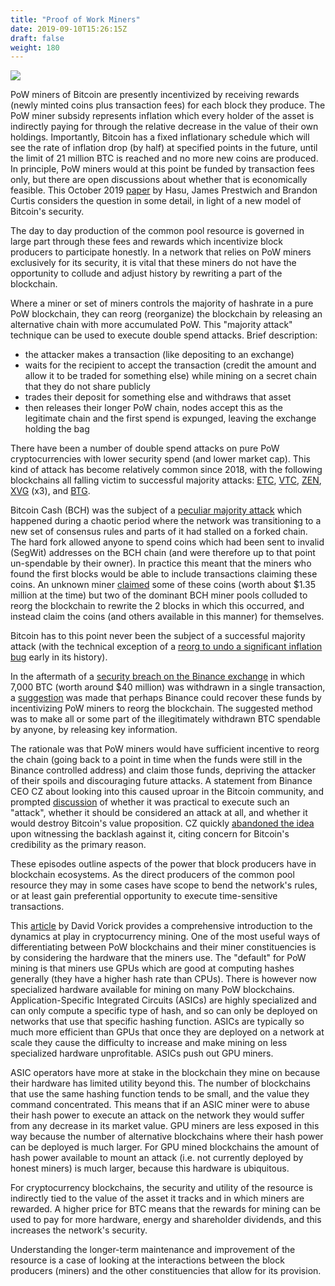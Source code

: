 ```yaml
---
title: "Proof of Work Miners"
date: 2019-09-10T15:26:15Z
draft: false
weight: 180
---
```

![](/proof-of-work.jpg)

PoW miners of Bitcoin are presently incentivized by receiving rewards (newly minted coins plus transaction fees) for each block they produce. The PoW miner subsidy represents inflation which every holder of the asset is indirectly paying for through the relative decrease in the value of their own holdings. Importantly, Bitcoin has a fixed inflationary schedule which will see the rate of inflation drop (by half) at specified points in the future, until the limit of 21 million BTC is reached and no more new coins are produced. In principle, PoW miners would at this point be funded by transaction fees only, but there are open discussions about whether that is economically feasible. This October 2019 [paper](https://uncommoncore.co/wp-content/uploads/2019/10/A-model-for-Bitcoins-security-and-the-declining-block-subsidy-v1.05.pdf) by Hasu, James Prestwich and Brandon Curtis considers the question in some detail, in light of a new model of Bitcoin's security.

The day to day production of the common pool resource is governed in large part through these fees and rewards which incentivize block producers to participate honestly. In a network that relies on PoW miners exclusively for its security, it is vital that these miners do not have the opportunity to collude and adjust history by rewriting a part of the blockchain. 

Where a miner or set of miners controls the majority of hashrate in a pure PoW blockchain, they can reorg (reorganize) the blockchain by releasing an alternative chain with more accumulated PoW. This "majority attack" technique can be used to execute double spend attacks. Brief description:

* the attacker makes a transaction (like depositing to an exchange)
* waits for the recipient to accept the transaction (credit the amount and allow it to be traded for something else) while mining on a secret chain that they do not share publicly
* trades their deposit for something else and withdraws that asset
* then releases their longer PoW chain, nodes accept this as the legitimate chain and the first spend is expunged, leaving the exchange holding the bag

There have been a number of double spend attacks on pure PoW cryptocurrencies with lower security spend (and lower market cap). This kind of attack has become relatively common since 2018, with the following blockchains all falling victim to successful majority attacks: [ETC](https://blog.coinbase.com/ethereum-classic-etc-is-currently-being-51-attacked-33be13ce32de), [VTC](https://medium.com/coinmonks/vertcoin-vtc-is-currently-being-51-attacked-53ab633c08a4), [ZEN](https://bitcoinist.com/zencash-target-51-attack-loses-500k-double-spend-transactions/), [XVG](https://blockexplorer.com/news/third-times-a-charm-verge-suffers-51-attack-yet-again/) (x3), and [BTG](http://fortune.com/2018/05/29/bitcoin-gold-hack/).

Bitcoin Cash (BCH) was the subject of a [peculiar majority attack](https://blog.bitmex.com/the-bitcoin-cash-hardfork-three-interrelated-incidents/) which happened during a chaotic period where the network was transitioning to a new set of consensus rules and parts of it had stalled on a forked chain. The hard fork allowed anyone to spend coins which had been sent to invalid (SegWit) addresses on the BCH chain (and were therefore up to that point un-spendable by their owner). In practice this meant that the miners who found the first blocks would be able to include transactions claiming these coins. An unknown miner [claimed](https://www.coindesk.com/bitcoin-cash-miners-undo-attackers-transactions-with-51-attack) some of these coins (worth about $1.35 million at the time) but two of the dominant BCH miner pools colluded to reorg the blockchain to rewrite the 2 blocks in which this occurred, and instead claim the coins (and others available in this manner) for themselves.

Bitcoin has to this point never been the subject of a successful majority attack (with the technical exception of a [reorg to undo a significant inflation bug](https://news.bitcoin.com/bitcoin-history-part-10-the-184-billion-btc-bug/) early in its history). 

In the aftermath of a [security breach on the Binance exchange](https://binance.zendesk.com/hc/en-us/articles/360028031711) in which 7,000 BTC (worth around $40 million) was withdrawn in a single transaction, a [suggestion](https://twitter.com/JeremyRubin/status/1125919526485254144) was made that perhaps Binance could recover these funds by incentivizing PoW miners to reorg the blockchain. The suggested method was to make all or some part of the illegitimately withdrawn BTC spendable by anyone, by releasing key information. 

The rationale was that PoW miners would have sufficient incentive to reorg the chain (going back to a point in time when the funds were still in the Binance controlled address) and claim those funds, depriving the attacker of their spoils and discouraging future attacks. A statement from Binance CEO CZ about looking into this caused uproar in the Bitcoin community, and prompted [discussion](https://research.circle.com/weekly-recaps/weekly-crypto-recap-to-reorg-or-not-to-reorg) of whether it was practical to execute such an "attack", whether it should be considered an attack at all, and whether it would destroy Bitcoin's value proposition. CZ quickly [abandoned the idea](https://twitter.com/cz_binance/status/1125996194734399488) upon witnessing the backlash against it, citing concern for Bitcoin's credibility as the primary reason.

These episodes outline aspects of the power that block producers have in blockchain ecosystems. As the direct producers of the common pool resource they may in some cases have scope to bend the network's rules, or at least gain preferential opportunity to execute time-sensitive transactions.

This [article](https://blog.sia.tech/the-state-of-cryptocurrency-mining-538004a37f9b) by David Vorick provides a comprehensive introduction to the dynamics at play in cryptocurrency mining. One of the most useful ways of differentiating between PoW blockchains and their miner constituencies is by considering the hardware that the miners use. The "default"  for PoW mining is that miners use GPUs which are good at computing hashes generally (they have a higher hash rate than CPUs). There is however now specialized hardware available for mining on many PoW blockchains. Application-Specific Integrated Circuits (ASICs) are highly specialized and can only compute a specific type of hash, and so can only be deployed on networks that use that specific hashing function. ASICs are typically so much more efficient than GPUs that once they are deployed on a network at scale they cause the difficulty to increase and make mining on less specialized hardware unprofitable. ASICs push out GPU miners.

ASIC operators have more at stake in the blockchain they mine on because their hardware has limited utility beyond this. The number of blockchains that use the same hashing function tends to be small, and the value they command concentrated. This means that if an ASIC miner were to abuse their hash power to execute an attack on the network they would suffer from any decrease in its market value. GPU miners are less exposed in this way because the number of alternative blockchains where their hash power can be deployed is much larger. For GPU mined blockchains the amount of hash power available to mount an attack (i.e. not currently deployed by honest miners) is much larger, because this hardware is ubiquitous. 

For cryptocurrency blockchains, the security and utility of the resource is indirectly tied to the value of the asset it tracks and in which miners are rewarded. A higher price for BTC means that the rewards for mining can be used to pay for more hardware, energy and shareholder dividends, and this increases the network's security.

Understanding the longer-term maintenance and improvement of the resource is a case of looking at the interactions between the block producers (miners) and the other constituencies that allow for its provision.